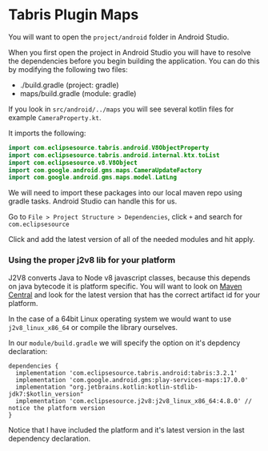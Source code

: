 # Tabris Plugin Maps

You will want to open the `project/android` folder in Android Studio.

When you first open the project in Android Studio you will have to resolve the dependencies before you begin building the application.
You can do this by modifying the following two files:

* ./build.gradle (project: gradle)
* maps/build.gradle (module: gradle)

If you look in `src/android/../maps` you will see several kotlin files for example `CameraProperty.kt`.

It imports the following:

```kotlin
import com.eclipsesource.tabris.android.V8ObjectProperty
import com.eclipsesource.tabris.android.internal.ktx.toList
import com.eclipsesource.v8.V8Object
import com.google.android.gms.maps.CameraUpdateFactory
import com.google.android.gms.maps.model.LatLng
```

We will need to import these packages into our local maven repo using gradle tasks. Android Studio can handle this for us.

Go to `File > Project Structure > Dependencies`, click `+` and search for `com.eclipsesource`

Click and add the latest version of all of the needed modules and hit apply.

### Using the proper j2v8 lib for your platform

J2V8 converts Java to Node v8 javascript classes, because this depends on java bytecode it is platform specific.
You will want to look on [Maven Central](https://search.maven.org/search?q=com.eclipsesource.j2v8) and look for the latest version that has the correct artifact id for your platform.

In the case of a 64bit Linux operating system we would want to use `j2v8_linux_x86_64` or compile the library ourselves.

In our `module/build.gradle` we will specify the option on it's depdency declaration:

```
dependencies {
  implementation 'com.eclipsesource.tabris.android:tabris:3.2.1'
  implementation 'com.google.android.gms:play-services-maps:17.0.0'
  implementation "org.jetbrains.kotlin:kotlin-stdlib-jdk7:$kotlin_version"
  implementation 'com.eclipsesource.j2v8:j2v8_linux_x86_64:4.8.0' // notice the platform version
}
```

Notice that I have included the platform and it's latest version in the last dependency declaration.
